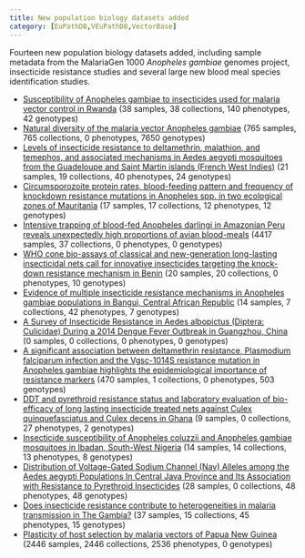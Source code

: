 ```yaml
---
title: New population biology datasets added
category: [EuPathDB,VEuPathDB,VectorBase]
---
```

Fourteen new population biology datasets added, including sample metadata from the MalariaGen 1000 <i>Anopheles gambiae</i> genomes project, insecticide resistance studies and several large new blood meal species identification studies.

<ul>
<li><a href="/popbio/project?id=VBP0000152">Susceptibility of Anopheles gambiae to insecticides used for malaria vector control in Rwanda</a> (38 samples, 38 collections, 140 phenotypes, 42 genotypes)</li>
<li><a href="/popbio/project?id=VBP0000163">Natural diversity of the malaria vector Anopheles gambiae</a> (765 samples, 765 collections, 0 phenotypes, 7650 genotypes)</li>
<li><a href="/popbio/project?id=VBP0000164">Levels of insecticide resistance to deltamethrin, malathion, and temephos, and associated mechanisms in Aedes aegypti mosquitoes from the Guadeloupe and Saint Martin islands (French West Indies)</a> (21 samples, 19 collections, 40 phenotypes, 24 genotypes)</li>
<li><a href="/popbio/project?id=VBP0000165">Circumsporozoite protein rates, blood-feeding pattern and frequency of knockdown resistance mutations in Anopheles spp. in two ecological zones of Mauritania</a> (17 samples, 17 collections, 12 phenotypes, 12 genotypes)</li>
<li><a href="/popbio/project?id=VBP0000166">Intensive trapping of blood-fed Anopheles darlingi in Amazonian Peru reveals unexpectedly high proportions of avian blood-meals</a> (4417 samples, 37 collections, 0 phenotypes, 0 genotypes)</li>
<li><a href="/popbio/project?id=VBP0000167">WHO cone bio-assays of classical and new-generation long-lasting insecticidal nets call for innovative insecticides targeting the knock-down resistance mechanism in Benin</a> (20 samples, 20 collections, 0 phenotypes, 10 genotypes)</li>
<li><a href="/popbio/project?id=VBP0000168">Evidence of multiple insecticide resistance mechanisms in Anopheles gambiae populations in Bangui, Central African Republic</a> (14 samples, 7 collections, 42 phenotypes, 7 genotypes)</li>
<li><a href="/popbio/project?id=VBP0000169">A Survey of Insecticide Resistance in Aedes albopictus (Diptera: Culicidae) During a 2014 Dengue Fever Outbreak in Guangzhou, China</a> (0 samples, 0 collections, 0 phenotypes, 0 genotypes)</li>
<li><a href="/popbio/project?id=VBP0000170">A significant association between deltamethrin resistance, Plasmodium falciparum infection and the Vgsc-1014S resistance mutation in Anopheles gambiae highlights the epidemiological importance of resistance markers</a> (470 samples, 1 collections, 0 phenotypes, 503 genotypes)</li>
<li><a href="/popbio/project?id=VBP0000171">DDT and pyrethroid resistance status and laboratory evaluation of bio-efficacy of long lasting insecticide treated nets against Culex quinquefasciatus and Culex decens in Ghana</a> (9 samples, 0 collections, 27 phenotypes, 2 genotypes)</li>
<li><a href="/popbio/project?id=VBP0000172">Insecticide susceptibility of Anopheles coluzzii and Anopheles gambiae mosquitoes in Ibadan, South-West Nigeria</a> (14 samples, 14 collections, 13 phenotypes, 8 genotypes)</li>
<li><a href="/popbio/project?id=VBP0000173">Distribution of Voltage-Gated Sodium Channel (Nav) Alleles among the Aedes aegypti Populations In Central Java Province and Its Association with Resistance to Pyrethroid Insecticides</a> (28 samples, 0 collections, 48 phenotypes, 48 genotypes)</li>
<li><a href="/popbio/project?id=VBP0000174">Does insecticide resistance contribute to heterogeneities in malaria transmission in The Gambia?</a> (37 samples, 15 collections, 45 phenotypes, 15 genotypes)</li>
<li><a href="/popbio/project?id=VBP0000175">Plasticity of host selection by malaria vectors of Papua New Guinea</a> (2446 samples, 2446 collections, 2536 phenotypes, 0 genotypes)</li>
</ul>
